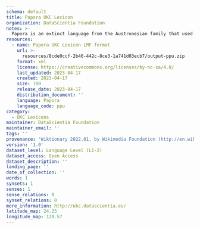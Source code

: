 ```yaml
---
schema: default
title: Papora UKC Lexicon
organization: DataScientia Foundation
notes: >-
  Papora is an extinct language from the Austronesian family that used to be spoken in Oceania. The UKC Lexicon of Papora is represented as a lexico-semantic network. It consists of words, word senses, synsets, as well as sense-level and synset-level relationships
resources:
  - name: Papora UKC Lexicon LMF format
    url: >-
      resources/8cde0ccf-2b46-442c-8ce3-1a741d03ecb7/output-ppu.zip
    format: xml
    license: https://creativecommons.org/licenses/by-nc-sa/4.0/
    last_updated: 2023-04-17
    created: 2023-04-17
    size: 780
    release_date: 2023-04-17
    distribution_document: ''
    language: Papora
    language_code: ppu
category:
  - UKC Lexicons
maintainer: DataScientia Foundation
maintainer_email: ''
tags: ''
provenance: 'Wiktionary 2022.01. by Wikimedia Foundation (http://en.wiktionary.org); Princeton WordNet 2.1 by Princeton University (https://wordnet.princeton.edu)'
version: '1.0'
dataset_level: Language Level (L1-2)
dataset_access: Open Access
dataset_description: ''
landing_page: ''
date_of_collection: ''
words: 1
synsets: 1
senses: 1
sense_relations: 0
synset_relations: 0
more_information: http://ukc.datascientia.eu/
latitude_map: 24.25
longitude_map: 120.57
---
```

